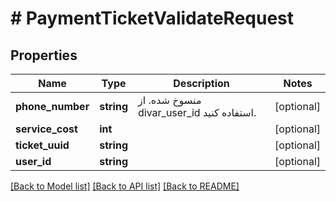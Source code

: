 # # PaymentTicketValidateRequest

## Properties

Name | Type | Description | Notes
------------ | ------------- | ------------- | -------------
**phone_number** | **string** | منسوخ شده. از divar_user_id استفاده کنید. | [optional]
**service_cost** | **int** |  | [optional]
**ticket_uuid** | **string** |  | [optional]
**user_id** | **string** |  | [optional]

[[Back to Model list]](../../README.md#models) [[Back to API list]](../../README.md#endpoints) [[Back to README]](../../README.md)
